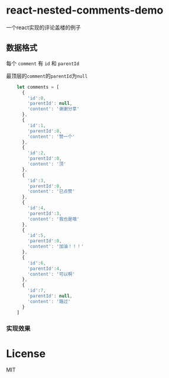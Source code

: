 react-nested-comments-demo
===
一个react实现的评论盖楼的例子

## 数据格式
每个 `comment` 有 `id` 和 `parentId`

最顶层的`comment`的`parentId`为`null`
```js
    let comments = [
      {
        'id':0,
        'parentId': null,
        'content': '谢谢分享'
      },
      {
        'id':1,
        'parentId':0,
        'content': '赞一个'
      },
      {
        'id':2,
        'parentId':0,
        'content': '顶'
      },
      {
        'id':3,
        'parentId':0,
        'content': '已点赞'
      },
      {
        'id':4,
        'parentId':3,
        'content': '我也是哦'
      },
      {
        'id':5,
        'parentId':0,
        'content': '加油！！！'
      },
      {
        'id':6,
        'parentId':4,
        'content': '可以啊'
      },
      {
        'id':7,
        'parentId': null,
        'content': '路过'
      } 
    ]
```

### 实现效果




# License

 MIT


